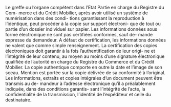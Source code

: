 Le greffe ou l’organe compétent dans l’Etat Partie en charge du Registre du Com-
merce et du Crédit Mobilier, après avoir utilisé un système de numérisation dans des condi-
tions garantissant la reproduction à l’identique, peut procéder à la copie sur support électroni-
que de tout ou partie d’un dossier individuel sur papier.
Les informations données sous forme électronique ne sont pas certifiées conformes, sauf de-
mande expresse du demandeur. A défaut de certification, les informations données ne valent
que comme simple renseignement.
La certification des copies électroniques doit garantir à la fois l’authentification de leur origi-
ne et l’intégrité de leur contenu, au moyen au moins d’une signature électronique qualifiée de
l’autorité en charge du Registre du Commerce et du Crédit Mobilier. La copie authentique
comporte en outre la date et l’image de son sceau. Mention est portée sur la copie délivrée de
sa conformité à l’original.
Les informations, extraits et copies intégrales d’un document peuvent être transmis au de-
mandeur à l’adresse électronique qu’il a préalablement indiquée, dans des conditions garantis-
sant l’intégrité de l’acte, la confidentialité de la transmission, l’identité de l’expéditeur et celle
du destinataire.